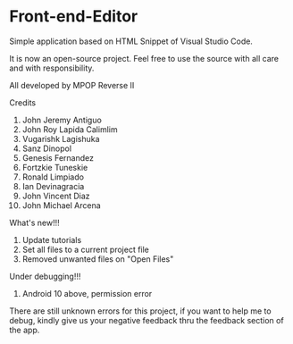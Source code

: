 # Front-end-Editor
Simple application based on HTML Snippet of Visual Studio Code.

It is now an open-source project. Feel free to use the source with all care and with responsibility.

All developed by MPOP Reverse II

Credits
1. John Jeremy Antiguo
2. John Roy Lapida Calimlim
3. Vugarishk Lagishuka
4. Sanz Dinopol
5. Genesis Fernandez
6. Fortzkie Tuneskie
7. Ronald Limpiado
8. Ian Devinagracia
10. John Vincent Diaz
11. John Michael Arcena

What's new!!!
1. Update tutorials
2. Set all files to a current project file
3. Removed unwanted files on "Open Files"

Under debugging!!!
1. Android 10 above, permission error

There are still unknown errors for this project, if you want to help me to debug, kindly give us your negative feedback thru the feedback section of the app.